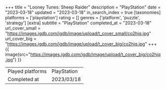 +++
title = "Looney Tunes: Sheep Raider"
description = "PlayStation"
date = "2023-03-18"
updated = "2023-03-18"
in_search_index = true
[taxonomies]
platforms = ['playstation']
rating = []
genres = ['platform', 'puzzle', 'strategy']
[extra]
subtitle = "PlayStation"
completed_at = "2023-03-18"
url_cover_small = "https://images.igdb.com/igdb/image/upload/t_cover_small/co2hjq.jpg"
url_cover_big = "https://images.igdb.com/igdb/image/upload/t_cover_big/co2hjq.jpg"
+++
{{ image(src="https://images.igdb.com/igdb/image/upload/t_cover_big/co2hjq.jpg") }}

|              |            |
| ------------ | ---------- |
| Played platforms    | PlayStation |
| Completed at | 2023/03/18 |

